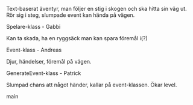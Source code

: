 Text-baserat äventyr, man följer en stig i skogen och ska hitta sin väg ut. Rör sig i steg, slumpade event kan hända på vägen.






Spelare-klass - Gabbi

Kan ta skada, ha en ryggsäck man kan spara föremål i(?)




Event-klass - Andreas

Djur, händelser, föremål på vägen.




GenerateEvent-klass - Patrick

Slumpad chans att något händer, kallar på event-klassen.
Ökar level.


main
